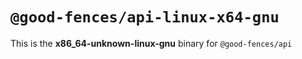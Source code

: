 # `@good-fences/api-linux-x64-gnu`

This is the **x86_64-unknown-linux-gnu** binary for `@good-fences/api`
